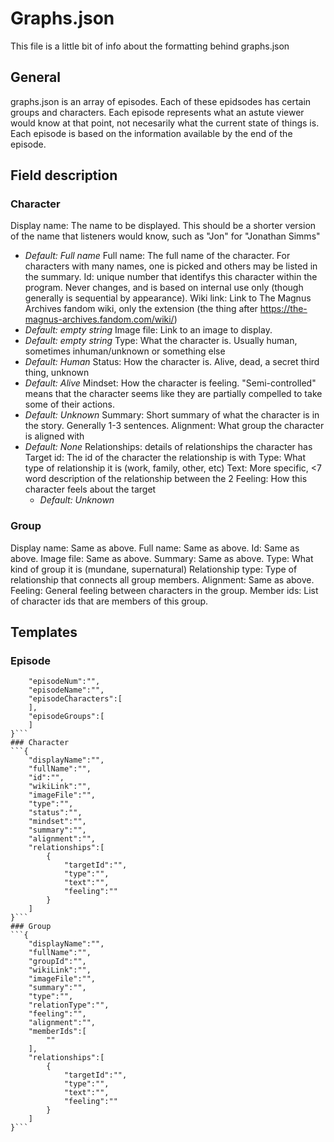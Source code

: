 # Graphs.json
This file is a little bit of info about the formatting behind graphs.json

## General
graphs.json is an array of episodes.
Each of these epidsodes has certain groups and characters.
Each episode represents what an astute viewer would know at that point, not necesarily what the current state of things is.
Each episode is based on the information available by the end of the episode.
## Field description
### Character
Display name: The name to be displayed. This should be a shorter version of the name that listeners would know, such as "Jon" for "Jonathan Simms"
 - *Default: Full name*
Full name: The full name of the character. For characters with many names, one is picked and others may be listed in the summary.
Id: unique number that identifys this character within the program. Never changes, and is based on internal use only (though generally is sequential by appearance).
Wiki link: Link to The Magnus Archives fandom wiki, only the extension (the thing after https://the-magnus-archives.fandom.com/wiki/)
 - *Default: empty string*
Image file: Link to an image to display.
 - *Default: empty string*
Type: What the character is. Usually human, sometimes inhuman/unknown or something else
 - *Default: Human*
Status: How the character is. Alive, dead, a secret third thing, unknown
 - *Default: Alive*
Mindset: How the character is feeling. "Semi-controlled" means that the character seems like they are partially compelled to take some of their actions.
 - *Default: Unknown*
Summary: Short summary of what the character is in the story. Generally 1-3 sentences.
Alignment: What group the character is aligned with
 - *Default: None*
Relationships: details of relationships the character has
    Target id: The id of the character the relationship is with
    Type: What type of relationship it is (work, family, other, etc)
    Text: More specific, <7 word description of the relationship between the 2
    Feeling: How this character feels about the target
     - *Default: Unknown*
### Group
Display name: Same as above.
Full name: Same as above.
Id: Same as above.
Image file: Same as above.
Summary: Same as above.
Type: What kind of group it is (mundane, supernatural)
Relationship type: Type of relationship that connects all group members.
Alignment: Same as above.
Feeling: General feeling between characters in the group.
Member ids: List of character ids that are members of this group.
## Templates
### Episode
```{
    "episodeNum":"",
    "episodeName":"",
    "episodeCharacters":[
    ],
    "episodeGroups":[
    ]
}```
### Character
```{
    "displayName":"",
    "fullName":"",
    "id":"",
    "wikiLink":"",
    "imageFile":"",
    "type":"",
    "status":"",
    "mindset":"",
    "summary":"",
    "alignment":"",
    "relationships":[
        {
            "targetId":"",
            "type":"",
            "text":"",
            "feeling":""
        }
    ]
}```
### Group
```{
    "displayName":"",
    "fullName":"",
    "groupId":"",
    "wikiLink":"",
    "imageFile":"",
    "summary":"",
    "type":"",
    "relationType":"",
    "feeling":"",
    "alignment":"",
    "memberIds":[
        ""
    ],
    "relationships":[
        {
            "targetId":"",
            "type":"",
            "text":"",
            "feeling":""
        }
    ]
}```
